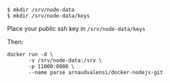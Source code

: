 ```
$ mkdir /srv/node-data
$ mkdir /srv/node-data/keys
```

Place your public ssh key in `/srv/node-data/keys`

Then:
```
docker run -d \
       -v /srv/node-data:/srv \
       -p 11000:8080 \
       --name parse arnaudvalensi/docker-nodejs-git
```
